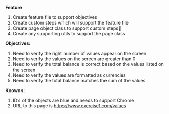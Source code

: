 **Feature**
1. Create feature file to support objectives
2. Create custom steps which will support the feature file
3. Create page object class to support custom steps
4. Create any supporting utils to support the page class

**Objectives:**
1. Need to verify the right number of values appear on the screen
2. Need to verify the values on the screen are greater than 0
3. Need to verify the total balance is correct based on the values listed on the screen
4. Need to verify the values are formatted as currencies
5. Need to verify the total balance matches the sum of the values

**Knowns:**
1. ID’s of the objects are blue and needs to support Chrome
2. URL to this page is https://www.exercise1.com/values

